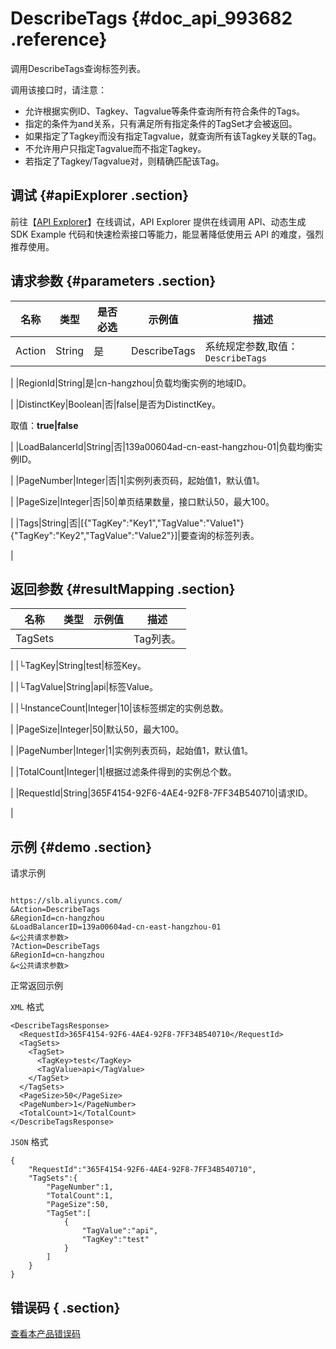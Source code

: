 # DescribeTags {#doc_api_993682 .reference}

调用DescribeTags查询标签列表。

调用该接口时，请注意：

-   允许根据实例ID、Tagkey、Tagvalue等条件查询所有符合条件的Tags。
-   指定的条件为and关系，只有满足所有指定条件的TagSet才会被返回。
-   如果指定了Tagkey而没有指定Tagvalue，就查询所有该Tagkey关联的Tag。
-   不允许用户只指定Tagvalue而不指定Tagkey。
-   若指定了Tagkey/Tagvalue对，则精确匹配该Tag。

## 调试 {#apiExplorer .section}

前往【[API Explorer](https://api.aliyun.com/#product=Slb&api=DescribeTags)】在线调试，API Explorer 提供在线调用 API、动态生成 SDK Example 代码和快速检索接口等能力，能显著降低使用云 API 的难度，强烈推荐使用。

## 请求参数 {#parameters .section}

|名称|类型|是否必选|示例值|描述|
|--|--|----|---|--|
|Action|String|是|DescribeTags|系统规定参数,取值：`DescribeTags`

 |
|RegionId|String|是|cn-hangzhou|负载均衡实例的地域ID。

 |
|DistinctKey|Boolean|否|false|是否为DistinctKey。

 取值：**true|false**

 |
|LoadBalancerId|String|否|139a00604ad-cn-east-hangzhou-01|负载均衡实例ID。

 |
|PageNumber|Integer|否|1|实例列表页码，起始值1，默认值1。

 |
|PageSize|Integer|否|50|单页结果数量，接口默认50，最大100。

 |
|Tags|String|否|\[\{"TagKey":"Key1","TagValue":"Value1"\}\{"TagKey":"Key2","TagValue":"Value2"\}\]|要查询的标签列表。

 |

## 返回参数 {#resultMapping .section}

|名称|类型|示例值|描述|
|--|--|---|--|
|TagSets| | |Tag列表。

 |
|└TagKey|String|test|标签Key。

 |
|└TagValue|String|api|标签Value。

 |
|└InstanceCount|Integer|10|该标签绑定的实例总数。

 |
|PageSize|Integer|50|默认50，最大100。

 |
|PageNumber|Integer|1|实例列表页码，起始值1，默认值1。

 |
|TotalCount|Integer|1|根据过滤条件得到的实例总个数。

 |
|RequestId|String|365F4154-92F6-4AE4-92F8-7FF34B540710|请求ID。

 |

## 示例 {#demo .section}

请求示例

``` {#request_demo}

https://slb.aliyuncs.com/
&Action=DescribeTags
&RegionId=cn-hangzhou
&LoadBalancerID=139a00604ad-cn-east-hangzhou-01
&<公共请求参数>
?Action=DescribeTags
&RegionId=cn-hangzhou
&<公共请求参数>

```

正常返回示例

`XML` 格式

``` {#xml_return_success_demo}
<DescribeTagsResponse>
  <RequestId>365F4154-92F6-4AE4-92F8-7FF34B540710</RequestId>
  <TagSets>
    <TagSet>
      <TagKey>test</TagKey>
      <TagValue>api</TagValue>
    </TagSet>
  </TagSets>
  <PageSize>50</PageSize>
  <PageNumber>1</PageNumber>
  <TotalCount>1</TotalCount>
</DescribeTagsResponse>

```

`JSON` 格式

``` {#json_return_success_demo}
{
	"RequestId":"365F4154-92F6-4AE4-92F8-7FF34B540710",
	"TagSets":{
		"PageNumber":1,
		"TotalCount":1,
		"PageSize":50,
		"TagSet":[
			{
				"TagValue":"api",
				"TagKey":"test"
			}
		]
	}
}
```

## 错误码 { .section}

[查看本产品错误码](https://error-center.aliyun.com/status/product/Slb)

